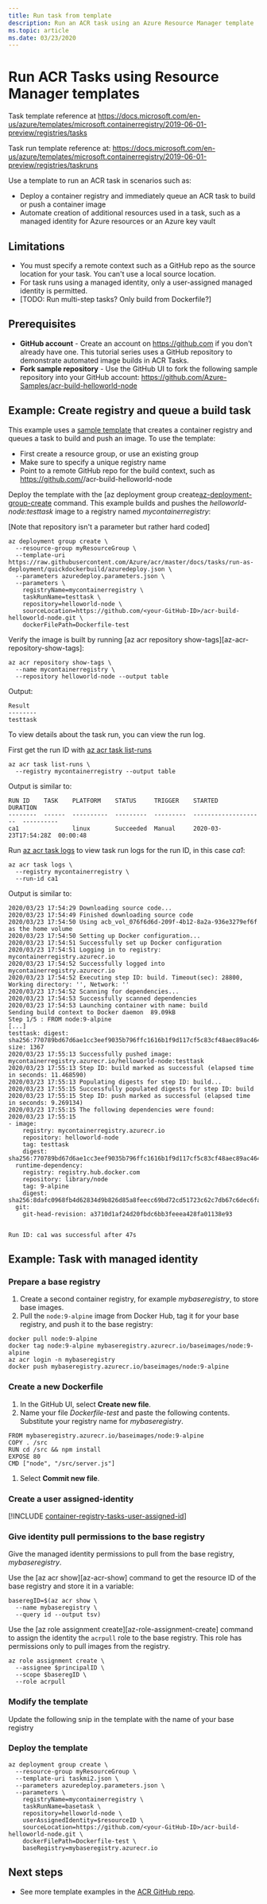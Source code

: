 ```yaml
---
title: Run task from template
description: Run an ACR task using an Azure Resource Manager template
ms.topic: article
ms.date: 03/23/2020
---
```


# Run ACR Tasks using Resource Manager templates

Task template reference at https://docs.microsoft.com/en-us/azure/templates/microsoft.containerregistry/2019-06-01-preview/registries/tasks

Task run template reference at: https://docs.microsoft.com/en-us/azure/templates/microsoft.containerregistry/2019-06-01-preview/registries/taskruns 

Use a template to run an ACR task in scenarios such as:

* Deploy a container registry and immediately queue an ACR task to build or push a container image
* Automate creation of additional resources used in a task, such as a managed identity for Azure resources or an Azure key vault

## Limitations

* You must specify a remote context such as a GitHub repo as the source location for your task. You can't use a local source location.
* For task runs using a managed identity, only a user-assigned managed identity is permitted.
* [TODO: Run multi-step tasks? Only build from Dockerfile?]

## Prerequisites

* **GitHub account** - Create an account on https://github.com if you don't already have one. This tutorial series uses a GitHub repository to demonstrate automated image builds in ACR Tasks.
* **Fork sample repository** - Use the GitHub UI to fork the following sample repository into your GitHub account: https://github.com/Azure-Samples/acr-build-helloworld-node

## Example: Create registry and queue a build task

This example uses a [sample template](https://github.com/Azure/acr/tree/master/docs/tasks/run-as-deployment/quickdockerbuild) that creates a container registry and queues a task to build and push an image. To use the template:

* First create a resource group, or use an existing group
* Make sure to specify a unique registry name
* Point to a remote GitHub repo for the build context, such as https://github.com/<your-GitHub-ID>/acr-build-helloworld-node

Deploy the template with the [az deployment group create[az-deployment-group-create] command. This example builds and pushes the *helloworld-node:testtask* image to a registry named *mycontainerregistry*:

[Note that repository isn't a parameter but rather hard coded]

```azurecli
az deployment group create \
  --resource-group myResourceGroup \
  --template-uri https://raw.githubusercontent.com/Azure/acr/master/docs/tasks/run-as-deployment/quickdockerbuild/azuredeploy.json \
  --parameters azuredeploy.parameters.json \
  --parameters \
    registryName=mycontainerregistry \
    taskRunName=testtask \
    repository=helloworld-node \
    sourceLocation=https://github.com/<your-GitHub-ID>/acr-build-helloworld-node.git \
    dockerFilePath=Dockerfile-test
 ```

Verify the image is built by running [az acr repository show-tags][az-acr-repository-show-tags]:

```azurecli
az acr repository show-tags \
  --name mycontainerregistry \
  --repository helloworld-node --output table
```

Output:

```console
Result
--------
testtask
```

To view details about the task run, you can view the run log.

First get the run ID with [az acr task list-runs][az-acr-task-list-runs]
```azurecli
az acr task list-runs \
  --registry mycontainerregistry --output table
```

Output is similar to:

```console
RUN ID    TASK    PLATFORM    STATUS     TRIGGER    STARTED               DURATION
--------  ------  ----------  ---------  ---------  --------------------  ----------
ca1               linux       Succeeded  Manual     2020-03-23T17:54:28Z  00:00:48
```

Run [az acr task logs][az-acr-task-logs] to view task run logs for the run ID, in this case *ca1*:

```azurecli
az acr task logs \
  --registry mycontainerregistry \
  --run-id ca1
```

Output is similar to:

```console
2020/03/23 17:54:29 Downloading source code...
2020/03/23 17:54:49 Finished downloading source code
2020/03/23 17:54:50 Using acb_vol_076f6d6d-209f-4b12-8a2a-936e3279ef6f as the home volume
2020/03/23 17:54:50 Setting up Docker configuration...
2020/03/23 17:54:51 Successfully set up Docker configuration
2020/03/23 17:54:51 Logging in to registry: mycontainerregistry.azurecr.io
2020/03/23 17:54:52 Successfully logged into mycontainerregistry.azurecr.io
2020/03/23 17:54:52 Executing step ID: build. Timeout(sec): 28800, Working directory: '', Network: ''
2020/03/23 17:54:52 Scanning for dependencies...
2020/03/23 17:54:53 Successfully scanned dependencies
2020/03/23 17:54:53 Launching container with name: build
Sending build context to Docker daemon  89.09kB
Step 1/5 : FROM node:9-alpine
[...]
testtask: digest: sha256:770789bd67d6ae1cc3eef9035b796ffc1616b1f9d117cf5c83cf48aec89ac464 size: 1367
2020/03/23 17:55:13 Successfully pushed image: mycontainerregistry.azurecr.io/helloworld-node:testtask
2020/03/23 17:55:13 Step ID: build marked as successful (elapsed time in seconds: 11.468590)
2020/03/23 17:55:13 Populating digests for step ID: build...
2020/03/23 17:55:15 Successfully populated digests for step ID: build
2020/03/23 17:55:15 Step ID: push marked as successful (elapsed time in seconds: 9.269134)
2020/03/23 17:55:15 The following dependencies were found:
2020/03/23 17:55:15 
- image:
    registry: mycontainerregistry.azurecr.io
    repository: helloworld-node
    tag: testtask
    digest: sha256:770789bd67d6ae1cc3eef9035b796ffc1616b1f9d117cf5c83cf48aec89ac464
  runtime-dependency:
    registry: registry.hub.docker.com
    repository: library/node
    tag: 9-alpine
    digest: sha256:8dafc0968fb4d62834d9b826d85a8feecc69bd72cd51723c62c7db67c6dec6fa
  git:
    git-head-revision: a3710d1af24d20fbdc6bb3feeea428fa01138e93


Run ID: ca1 was successful after 47s
```

## Example: Task with managed identity

### Prepare a base registry

1. Create a second container registry, for example *mybaseregistry*, to store base images.
1. Pull the `node:9-alpine` image from Docker Hub, tag it for your base registry, and push it to the base registry:

  ```azurecli
  docker pull node:9-alpine
  docker tag node:9-alpine mybaseregistry.azurecr.io/baseimages/node:9-alpine
  az acr login -n mybaseregistry
  docker push mybaseregistry.azurecr.io/baseimages/node:9-alpine
  ```

### Create a new Dockerfile

1. In the GitHub UI, select **Create new file**.
1. Name your file *Dockerfile-test* and paste the following contents. Substitute your registry name for *mybaseregistry*.
  ```
  FROM mybaseregistry.azurecr.io/baseimages/node:9-alpine
  COPY . /src
  RUN cd /src && npm install
  EXPOSE 80
  CMD ["node", "/src/server.js"]
  ```
 1. Select **Commit new file**.

### Create a user assigned-identity

[!INCLUDE [container-registry-tasks-user-assigned-id](../../includes/container-registry-tasks-user-assigned-id.md)]


### Give identity pull permissions to the base registry

Give the managed identity permissions to pull from the base registry, *mybaseregistry*.

Use the [az acr show][az-acr-show] command to get the resource ID of the base registry and store it in a variable:

```azurecli
baseregID=$(az acr show \
  --name mybaseregistry \
  --query id --output tsv)
```

Use the [az role assignment create][az-role-assignment-create] command to assign the identity the `acrpull` role to the base registry. This role has permissions only to pull images from the registry.

```azurecli
az role assignment create \
  --assignee $principalID \
  --scope $baseregID \
  --role acrpull
```

### Modify the template

Update the following snip in the template with the name of your base registry 

### Deploy the template

```azurecli
az deployment group create \
  --resource-group myResourceGroup \
  --template-uri taskmi2.json \
  --parameters azuredeploy.parameters.json \
  --parameters \
    registryName=mycontainerregistry \
    taskRunName=basetask \
    repository=helloworld-node \
    userAssignedIdentity=$resourceID \
    sourceLocation=https://github.com/<your-GitHub-ID>/acr-build-helloworld-node.git \
    dockerFilePath=Dockerfile-test \
    baseRegistry=mybaseregistry.azurecr.io
```

## Next steps

 * See more template examples in the [ACR GitHub repo](https://github.com/Azure/acr/tree/master/docs/tasks/run-as-deployment).

<!-- LINKS - Internal -->
[azure-cli]: /cli/azure/install-azure-cli
[az-acr-build]: /cli/azure/acr#az-acr-build
[az-acr-task-run]: /cli/azure/acr/task#az-acr-task-run
[az-acr-task-logs]: /cli/azure/acr/task#az-acr-task-logs
[az-acr-task-list-runs]: /cli/azure/acr/task#az-acr-task-list-runs
[az-deployment-group-create]: /cli/azure/deployment/group#az-deployment-group-create
[az-identity-create]: /cli/azure/identity#az-identity-create
[az-identity-show]: /cli/azure/identity#az-identity-show